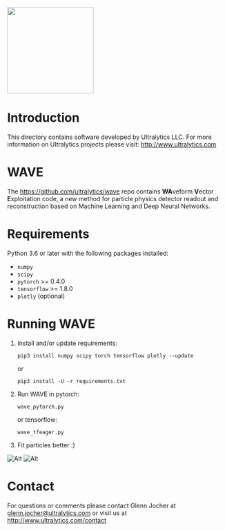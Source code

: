 <img src="https://storage.googleapis.com/ultralytics/UltralyticsLogoName1000×676.png" width="200">  

# Introduction

This directory contains software developed by Ultralytics LLC. For more information on Ultralytics projects please visit:
http://www.ultralytics.com  

# WAVE

The https://github.com/ultralytics/wave repo contains **WA**veform **V**ector **E**xploitation code, a new method for particle physics detector readout and reconstruction based on Machine Learning and Deep Neural Networks.

# Requirements

Python 3.6 or later with the following packages installed:  

- ```numpy```
- ```scipy```
- ```pytorch``` >= 0.4.0
- ```tensorflow``` >= 1.8.0
- ```plotly``` (optional)

# Running WAVE
1. Install and/or update requirements:

    ```pip3 install numpy scipy torch tensorflow plotly --update```
    
    or
    
    ```pip3 install -U -r requirements.txt```

2. Run WAVE in pytorch:

    ```wave_pytorch.py``` 

    or tensorflow:

    ```wave_tfeager.py```

3. Fit particles better :)

![Alt](https://github.com/University-of-Hawaii-Physics/mtc/blob/master/Analysis/Ultralytics/mtcview.png "mtcView")
![Alt](https://github.com/ultralytics/wave/blob/master/data/wave.png "training")


# Contact

For questions or comments please contact Glenn Jocher at glenn.jocher@ultralytics.com or visit us at http://www.ultralytics.com/contact
